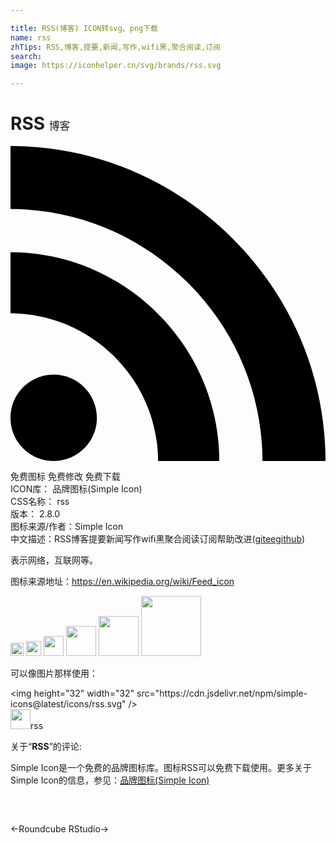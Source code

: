 ```yaml
---

title: RSS(博客) ICON转svg、png下载
name: rss
zhTips: RSS,博客,提要,新闻,写作,wifi黑,聚合阅读,订阅
search: 
image: https://iconhelper.cn/svg/brands/rss.svg

---
```


# RSS  <small style="font-size: 60%;font-weight: 100">博客</small>

<div id="svg" class="svg-wrap">
<svg role="img" viewBox="0 0 24 24" xmlns="http://www.w3.org/2000/svg"><title>RSS icon</title><path d="M19.199 24C19.199 13.467 10.533 4.8 0 4.8V0c13.165 0 24 10.835 24 24h-4.801zM3.291 17.415c1.814 0 3.293 1.479 3.293 3.295 0 1.813-1.485 3.29-3.301 3.29C1.47 24 0 22.526 0 20.71s1.475-3.294 3.291-3.295zM15.909 24h-4.665c0-6.169-5.075-11.245-11.244-11.245V8.09c8.727 0 15.909 7.184 15.909 15.91z"/></svg>
</div>
<detail full-name='rss'></detail>

<div class="detail-page">
<p>
<span><span class="badge-success badge">免费图标</span> <span class="badge-success badge">免费修改</span>  <span class="badge-success badge">免费下载</span> </span>
<br/>
<span>
ICON库：
<span class="badge-secondary badge">品牌图标(Simple Icon)</span> 
</span>
<br/>
<span>
CSS名称：
<span class="badge-secondary badge">rss</span> 
</span>

<br/>
<span>
版本：
<span class="badge-secondary badge">2.8.0</span> 
</span>
<br/>
<span>图标来源/作者：<span class="badge-light badge">Simple Icon</span></span> 
<br/>
<span class="zh-detail">中文描述：<span class="badge-primary badge">RSS</span><span class="badge-primary badge">博客</span><span class="badge-primary badge">提要</span><span class="badge-primary badge">新闻</span><span class="badge-primary badge">写作</span><span class="badge-primary badge">wifi黑</span><span class="badge-primary badge">聚合阅读</span><span class="badge-primary badge">订阅</span><span class="help-link"><span>帮助改进</span>(<a href="https://gitee.com/liuwave/icon-helper/edit/master/json/brands/rss.json" target="_blank" rel="noopener noreferrer">gitee</a><a href="https://github.com/liuwave/icon-helper/edit/master/json/brands/rss.json" target="_blank" rel="noopener noreferrer">github</a></span>)</span><br/>
</p>
</div><div class="description description alert alert-light"><p>表示网络，互联网等。</p><p>图标来源地址：<a href="https://en.wikipedia.org/wiki/Feed_icon" target="_blank" rel="noopener noreferrer">https://en.wikipedia.org/wiki/Feed_icon</a></p></div>
<div class="alert alert-dark">
<img height="21" width="21" src="https://cdn.jsdelivr.net/npm/simple-icons@latest/icons/rss.svg" />
<img height="24" width="24" src="https://cdn.jsdelivr.net/npm/simple-icons@latest/icons/rss.svg" />
<img height="32" width="32" src="https://cdn.jsdelivr.net/npm/simple-icons@latest/icons/rss.svg" />
<img height="48" width="48" src="https://cdn.jsdelivr.net/npm/simple-icons@latest/icons/rss.svg" />
<img height="64" width="64" src="https://cdn.jsdelivr.net/npm/simple-icons@latest/icons/rss.svg" />
<img height="96" width="96" src="https://cdn.jsdelivr.net/npm/simple-icons@latest/icons/rss.svg" />

</div>
<div>
  <p>可以像图片那样使用：    
  </p>
  <div class="alert alert-primary" style="font-size: 14px">
    &lt;img height="32" width="32" src="https://cdn.jsdelivr.net/npm/simple-icons@latest/icons/rss.svg" /&gt;
    <copy-btn content='<img height="32" width="32" src="https://cdn.jsdelivr.net/npm/simple-icons@latest/icons/rss.svg" />'></copy-btn>
  </div>
  <div class="alert alert-secondary">
    <img height="32" width="32" src="https://cdn.jsdelivr.net/npm/simple-icons@latest/icons/rss.svg" />rss
    <copy-btn content="rss" btn-title="复制图标名称"></copy-btn>
  </div>
</div>
<div class="icon-detail__container">
<p>关于“<b>RSS</b>”的评论:</p>
</div>
<Vssue title="关于“RSS”的评论" />
<div><p>Simple Icon是一个免费的品牌图标库。图标RSS可以免费下载使用。更多关于  Simple Icon的信息，参见：<a target="_blank" href="https://iconhelper.cn/brands.html">品牌图标(Simple Icon)</a>
</p></div>


<div style="padding:2rem 0 " class="page-nav"><p class="inner"><span class="prev">←<router-link to="/icon/roundcube.html">Roundcube</router-link></span> <span class="next"><router-link to="/icon/rstudio.html">RStudio</router-link>→</span></p></div>
